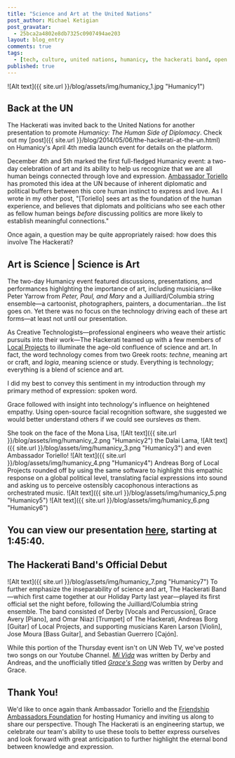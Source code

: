 ```yaml
---
title: "Science and Art at the United Nations"
post_author: Michael Ketigian
post_gravatar: 
  - 25bca2a4802e8db7325c0907494ae203
layout: blog_entry
comments: true
tags: 
  - [tech, culture, united nations, humanicy, the hackerati band, open source, poetry]
published: true
---
```

![Alt text]({{ site.url }}/blog/assets/img/humanicy_1.jpg "Humanicy1")

Back at the UN
--------
The Hackerati was invited back to the United Nations for another presentation to promote 	_Humanicy: The Human Side of Diplomacy_. Check out my [post]({{ site.url }}/blog/2014/05/06/the-hackerati-at-the-un.html) on Humanicy's April 4th media launch event for details on the platform.

December 4th and 5th marked the first full-fledged Humanicy event: a two-day celebration of art and its ability to help us recognize that we are all human beings connected through love and expression. [Ambassador Toriello](http://en.wikipedia.org/wiki/Angelo_Antonio_Toriello) has promoted this idea at the UN because of inherent diplomatic and political buffers between this core human instinct to express and love. As I wrote in my other post, "[Toriello] sees art as the foundation of the human experience, and believes that diplomats and politicians who see each other as fellow human beings _before_ discussing politics are more likely to establish meaningful connections."

Once again, a question may be quite appropriately raised: how does this involve The Hackerati?

Art is Science | Science is Art
--------

The two-day Humanicy event featured discussions, presentations, and performances highlghting the importance of art, including musicians—like Peter Yarrow from _Peter, Paul, and Mary_ and a Juilliard/Columbia string ensemble—a cartoonist, photographers, painters, a documentarian...the list goes on. Yet there was no focus on the technology driving each of these art forms—at least not until our presentation.

As Creative Technologists—professional engineers who weave their artistic pursuits into their work—The Hackerati teamed up with a few members of [Local Projects](http://localprojects.net/) to illuminate the age-old confluence of science and art. In fact, the word technology comes from two Greek roots: _techne_, meaning art or craft, and _logia_, meaning science or study. Everything is technology; everything is a blend of science and art.

I did my best to convey this sentiment in my introduction through my primary method of expression: spoken word. 

Grace followed with insight into technology's influence on heightened empathy. Using open-source facial recognition software, she suggested we would better understand others if we could see oursleves _as_ them.

She took on the face of the Mona Lisa,
![Alt text]({{ site.url }}/blog/assets/img/humanicy_2.png "Humanicy2")
the Dalai Lama,
![Alt text]({{ site.url }}/blog/assets/img/humanicy_3.png "Humanicy3")
and even Ambassador Toriello!
![Alt text]({{ site.url }}/blog/assets/img/humanicy_4.png "Humanicy4")
Andreas Borg of Local Projects rounded off by using the same software to highlight this empathic response on a global political level, translating facial expressions into sound and asking us to perceive ostensibly cacophonous interactions as orchestrated music.
![Alt text]({{ site.url }}/blog/assets/img/humanicy_5.png "Humanicy5")
![Alt text]({{ site.url }}/blog/assets/img/humanicy_6.png "Humanicy6")

**You can view our presentation [here](http://webtv.un.org/search/part-3-humanicy-the-human-side-of-diplomacy-5-december-2014/3926422662001), starting at 1:45:40.**
----------

The Hackerati Band's Official Debut
--------
![Alt text]({{ site.url }}/blog/assets/img/humanicy_7.png "Humanicy7")
To further emphasize the inseparability of science and art, The Hackerati Band—which first came together at our Holiday Party last year—played its first official set the night before, following the Juilliard/Columbia string ensemble. The band consisted of Derby [Vocals and Percussion], Grace Avery [Piano], and Omar Niazi [Trumpet] of The Hackerati, Andreas Borg [Guitar] of Local Projects, and supporting musicians Karen Larson [Violin], Jose Moura [Bass Guitar], and Sebastian Guerrero [Cajón].

While this portion of the Thursday event isn't on UN Web TV, we've posted two songs on our Youtube Channel. [_Mi Vida_](https://www.youtube.com/watch?v=zB-YobsQUs4) was written by Derby and Andreas, and the unofficially titled [_Grace's Song_](https://www.youtube.com/watch?v=MmILxwIa5sE) was written by Derby and Grace.

Thank You!
--------

We'd like to once again thank Ambassador Toriello and the [Friendship Ambassadors Foundation](http://www.faf.org/main/) for hosting Humanicy and inviting us along to share our perspective. Though The Hackerati is an engineering startup, we celebrate our team's ability to use these tools to better express ourselves and look forward with great anticipation to further highlight the eternal bond between knowledge and expression.